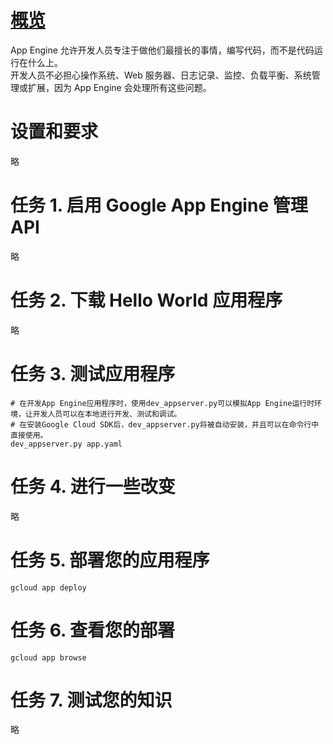 # [概览](https://www.cloudskillsboost.google/course_sessions/5373525/labs/376202)
App Engine 允许开发人员专注于做他们最擅长的事情，编写代码，而不是代码运行在什么上。  
开发人员不必担心操作系统、Web 服务器、日志记录、监控、负载平衡、系统管理或扩展，因为 App Engine 会处理所有这些问题。  

# 设置和要求
略

# 任务 1. 启用 Google App Engine 管理 API
略

# 任务 2. 下载 Hello World 应用程序
略

# 任务 3. 测试应用程序
```
# 在开发App Engine应用程序时，使用dev_appserver.py可以模拟App Engine运行时环境，让开发人员可以在本地进行开发、测试和调试。
# 在安装Google Cloud SDK后，dev_appserver.py将被自动安装，并且可以在命令行中直接使用。
dev_appserver.py app.yaml
```

# 任务 4. 进行一些改变
略

# 任务 5. 部署您的应用程序
```
gcloud app deploy
```

# 任务 6. 查看您的部署
```
gcloud app browse
```

# 任务 7. 测试您的知识
略
